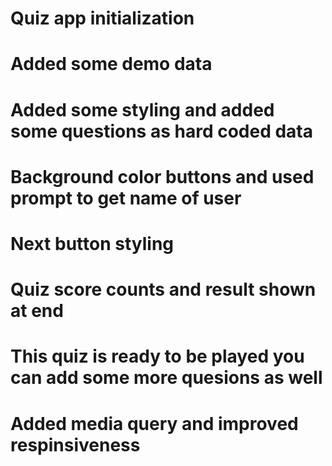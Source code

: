 # Quiz app initialization
# Added some demo data
# Added some styling and added some questions as hard coded data
# Background color buttons and used prompt to get name of user
# Next button styling
# Quiz score counts and result shown at end
# This quiz is ready to be played you can add some more quesions as well
# Added media query and improved respinsiveness